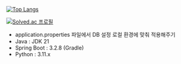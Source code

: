 
[![Top Langs](https://github-readme-stats.vercel.app/api/top-langs/?username=jeork)](https://github.com/anuraghazra/github-readme-stats)


[![Solved.ac
프로필](http://mazassumnida.wtf/api/v2/generate_badge?boj=jeork)](https://solved.ac/jeork)

- application.properties 파일에서 DB 설정 로컬 환경에 맞춰 적용해주기
- Java : JDK 21
- Spring Boot : 3.2.8 (Gradle)
- Python : 3.11.x
